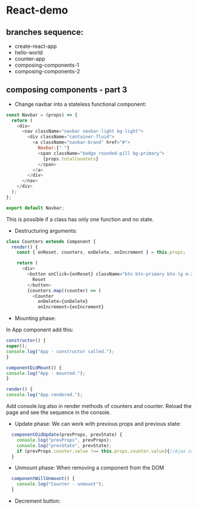 # React-demo

## branches sequence:

- create-react-app
- hello-world
- counter-app
- composing-components-1
- composing-components-2

## composing components - part 3

- Change navbar into a stateless functional component:
```javascript
const Navbar = (props) => {
  return (
    <div>
      <nav className="navbar navbar-light bg-light">
        <div className="container-fluid">
          <a className="navbar-brand" href="#">
            Navbar:{" "}
            <span className="badge rounded-pill bg-primary">
              {props.totalCounters}
            </span>
          </a>
        </div>
      </nav>
    </div>
  );
};

export default Navbar;
```
This is possible if a class has only one function and no state.


- Destructuring arguments:
```javascript
class Counters extends Component {
  render() {
    const { onReset, counters, onDelete, onIncrement } = this.props;

    return (
      <div>
        <button onClick={onReset} className="btn btn-primary btn-lg m-2">
          Reset
        </button>
        {counters.map((counter) => (
          <Counter
            onDelete={onDelete}
            onIncrement={onIncrement}
```

- Mounting phase:

In App component add this:
```javascript
constructor() {
super();
console.log("App - constructor called.");
}

componentDidMount() {
console.log("App - mounted.");
}

render() {
console.log("App rendered.");
```
Add console.log also in render methods of counters and counter. Reload the page and see the sequence in the console.


- Update phase: We can work with previous props and previous state:
```javascript
  componentDidUpdate(prevProps, prevState) {
    console.log("prevProps", prevProps);
    console.log("prevState", prevState);
    if (prevProps.counter.value !== this.props.counter.value){//Ajax call and get data from the server}
  }
```

- Unmount phase: When removing a component from the DOM
```javascript
  componentWillUnmount() {
    console.log("Counter - unmount");
  }
```

- Decrement button:
```javascript

```

```javascript

```

```javascript

```

```javascript

```